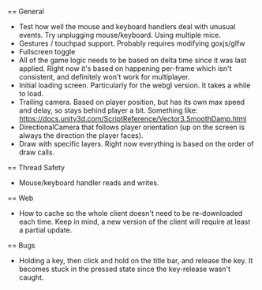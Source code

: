 == General
* Test how well the mouse and keyboard handlers deal with unusual events. 
Try unplugging mouse/keyboard. Using multiple mice.
* Gestures / touchpad support. Probably requires modifying goxjs/glfw
* Fullscreen toggle
* All of the game logic needs to be based on delta time since it was last applied. Right now it's based on happening 
per-frame which isn't consistent, and definitely won't work for multiplayer.
* Initial loading screen. Particularly for the webgl version. It takes a while to load.
* Trailing camera. Based on player position, but has its own max speed and delay, so stays behind player a bit. 
Something like: https://docs.unity3d.com/ScriptReference/Vector3.SmoothDamp.html
* DirectionalCamera that follows player orientation (up on the screen is always the direction the player faces).
* Draw with specific layers. Right now everything is based on the order of draw calls.

== Thread Safety
* Mouse/keyboard handler reads and writes.

== Web
* How to cache so the whole client doesn't need to be re-downloaded each time. Keep in mind, a new version of the client
will require at least a partial update.

== Bugs
* Holding a key, then click and hold on the title bar, and release the key. It becomes stuck in the pressed state
since the key-release wasn't caught.
